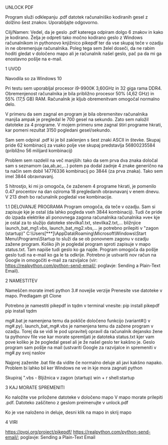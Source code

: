 ﻿UNLOCK PDF

Program služi odklepanju .pdf datotek računalniško kodiranih gesel z dolžino šest znakov.
Uporabljajte odgovorno.

Cilj/Namen: Vedel, da je geslo .pdf katerega odpiram dolgo 6 znakov in kako je kodirano. Želja je odpreti tako močno kodirano geslo z Windows računalnikom in pythonovo knjižnico pikepdf ter da vse skupaj teče v ozadju in ne obremenjuje računalnika.
Poleg tega sem želel doseči, da ne rabim hoditi gledat v določeno mapo ali je računalnik našel geslo, pač pa da mi ga enostavno pošlje na e-mail.


1 UVOD

Navodila so za Windows 10

Pri testu sem uporabljal procesor i9-9900K 3,60GHz in 32 giga rama DDR4.
Obremenjenost računalnika je bila približno procesor 50% (4,62 GHz) in 55% (17,5 GB) RAM. Računalnik je kljub obremenitvam omogočal normalno delo.

V primeru da sem zagnal en program je bila obremenitev računalnika manjša ampak je pregledal le 700 gesel na sekundo. Zato sem naložil datoteke za 4 programe.
V mojem primeru sme zagnal štiri programe hkrati, kar pomeni rezultat 3150 pogledani gesel/sekundo.

Sam sem odpiral .pdf ki je bil zaklenjen s šest znaki ASCII in števke. Skupaj pride 62 kombinacij za vsako polje vse skupaj predstavlja
56800235584 (približno 56 milijard kombinacij)

Problem sem razdelil na več manjših: tako da sem prva dva znaka določal sam s seznamom (aa,ab,ac,...) potem pa dodal zadnje 4 znake generično
na ta način sem dobil 14776336 kombinacij po 3844 (za prva znaka). Tako sem imel 3844 obravnavanj.

S hitrostjo, ki mi jo omogoča, če zaženem 4 programe hkrati, je pomenilo 0.47 procentov na dan oziroma 18 pregledanih obravnavanj v enem dnevu.
V 213 dneh bo računalnik pogledal vse kombinacije.

1.1 DELOVANJE PROGRAMA
Program omogoča, da teče v ozadju. Sam si zapisuje kje je ostal (da lahko pogleda vseh 3844 kombinacij). Tudi če pride do izpada elektrike ali ponovnega zagona računalnika računalnika »ve« kje je ostal
za to služijo datoteke stevilka1.txt, stevilka2.txt,... bližnjice launch_bat_mg1.vbs, launch_bat_mg2.vbs,... je potrebno prilepiti v "zagon (startup)" C:\Users\[***]\AppData\Roaming\Microsoft\Windows\Start Menu\Programs\Startup
to služi da se ob ponovnem zagonu v ozadju zažene program. Koliko jih je pogledal program sproti zapisuje v mapo status.txt. Tam napiše tudi geslo ko ga najde. Program omogoča da pošlje geslo tudi na e-mail ko ga le ta odkrije.
Potrebno je ustvariti nov račun na Google in omogočiti e-mail za razvijalce (vir: https://realpython.com/python-send-email/; poglavje: Sending a Plain-Text Email).

2 NAMESTITEV

Nameščen morate imeti python 3.# novejše verzije
Prenesite vse datoteke v mapo.
Predlagam git Clone

Potrebno je namestiti pikepdf in tqdm
v terminal vnesite:
pip install pikepdf
pip install tqdm




mg#.bat je namenjena temu da pokliče določeno funkcijo (variant#() v mg#.py). launch_bat_mg#.vbs je namenjena temu da zažene program v ozadju. Torej da se vidi le pod upravitelj opravil da računalnik dejansko žene ta pythonov file
vse kar morate spremljati je datoteka status.txt kjer vam pove koliko je že pogledal gesel ali je že našel geslo ter kakšno je. Geslo program sam pošlje na mail (ustvariti Google za razvijalce in spremeniti v mg#.py svoj naslov


Najprej zaženite .bat file da vidite če normalno deluje ali javi kakšno napako. Problem bi lahko bil ker Windows ne ve in kje mora zagnati python

Skupiraj ".vbs - Bljižnica v zagon (startup) win + r shell:startup


3 KAJ MORATE SPREMENITI

Ko naložite vse priložene datoteke v določeno mapo
V mapo morate prilepiti .pdf. Datoteko zaščiteno z geslom preimenujte v unlock.pdf

Ko je vse naloženo in deluje, desni klik na mapo in skrij mapo


4 VIRI

https://pypi.org/project/pikepdf/
https://realpython.com/python-send-email/; poglavje: Sending a Plain-Text Email


